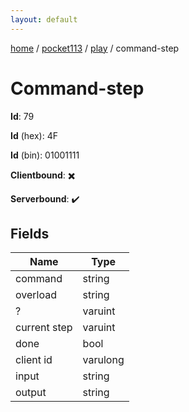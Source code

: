 ```yaml
---
layout: default
---
```


[home](/)  /  [pocket113](/protocol/pocket113)  /  [play](/protocol/pocket113/play)  /  command-step

# Command-step

**Id**: 79

**Id** (hex): 4F

**Id** (bin): 01001111

**Clientbound**: ✖️

**Serverbound**: ✔️

## Fields

Name | Type
---|---
command | string
overload | string
? | varuint
current step | varuint
done | bool
client id | varulong
input | string
output | string


